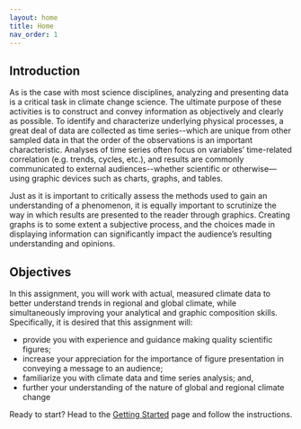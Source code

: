 ```yaml
---
layout: home
title: Home
nav_order: 1
---
```


## Introduction

As is the case with most science disciplines, analyzing and presenting data is a critical task in climate change science. The ultimate purpose of these activities is to construct and convey information as objectively and clearly as possible. To identify and characterize underlying physical processes, a great deal of data are collected as time series--which are unique from other sampled data in that the order of the observations is an important characteristic. Analyses of time series often focus on variables’ time-related correlation (e.g. trends, cycles, etc.), and results are commonly communicated to external audiences--whether scientific or otherwise—using graphic devices such as charts, graphs, and tables.  

Just as it is important to critically assess the methods used to gain an understanding of a phenomenon, it is equally important to scrutinize the way in which results are presented to the reader through graphics. Creating graphs is to some extent a subjective process, and the choices made in displaying information can significantly impact the audience’s resulting understanding and opinions.

## Objectives
In this assignment, you will work with actual, measured climate data to better understand trends in regional and global climate, while simultaneously improving your analytical and graphic composition skills. Specifically, it is desired that this assignment will:
- provide you with experience and guidance making quality scientific figures;
- increase your appreciation for the importance of figure presentation in conveying a message to an audience;
- familiarize you with climate data and time series analysis; and,
- further your understanding of the nature of global and regional climate change

Ready to start? Head to the [Getting Started](getting-started) page and follow the instructions.
